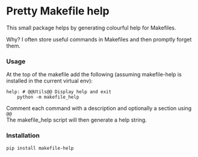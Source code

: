 # Pretty Makefile help

This small package helps by generating colourful help for Makefiles.

Why? I often store useful commands in Makefiles and then promptly forget them.

### Usage

At the top of the makefile add the following (assuming makefile-help is installed in the current virtual env):

```
help: # @@Utils@@ Display help and exit
	python -m makefile_help
```

Comment each command with a description and optionally a section using `@@`  
The makefile_help script will then generate a help string.


### Installation

```sh
pip install makefile-help
```